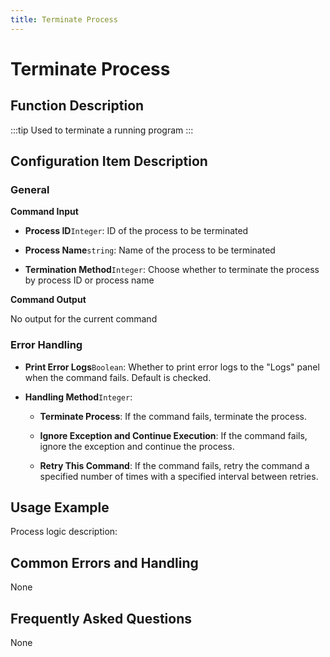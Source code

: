 ```yaml
---
title: Terminate Process
---
```


# Terminate Process

## Function Description

:::tip 
Used to terminate a running program
:::

## Configuration Item Description

### General

**Command Input**

- **Process ID**`Integer`: ID of the process to be terminated

- **Process Name**`string`: Name of the process to be terminated

- **Termination Method**`Integer`: Choose whether to terminate the process by process ID or process name


**Command Output**

No output for the current command


### Error Handling

- **Print Error Logs**`Boolean`: Whether to print error logs to the "Logs" panel when the command fails. Default is checked. 

- **Handling Method**`Integer`:

    - **Terminate Process**: If the command fails, terminate the process.

    - **Ignore Exception and Continue Execution**: If the command fails, ignore the exception and continue the process.

    - **Retry This Command**: If the command fails, retry the command a specified number of times with a specified interval between retries.

## Usage Example

Process logic description:

## Common Errors and Handling

None

## Frequently Asked Questions

None

